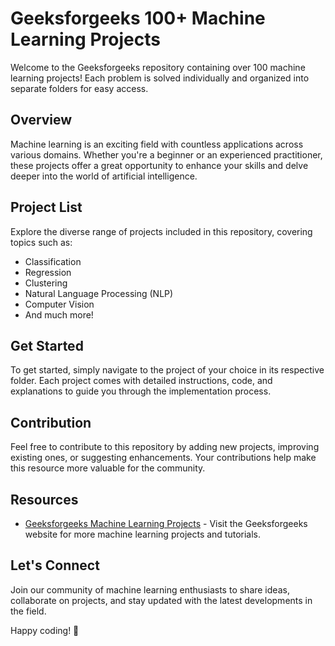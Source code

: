 # Geeksforgeeks 100+ Machine Learning Projects

Welcome to the Geeksforgeeks repository containing over 100 machine learning projects! Each problem is solved individually and organized into separate folders for easy access.

## Overview
Machine learning is an exciting field with countless applications across various domains. Whether you're a beginner or an experienced practitioner, these projects offer a great opportunity to enhance your skills and delve deeper into the world of artificial intelligence.

## Project List
Explore the diverse range of projects included in this repository, covering topics such as:

- Classification
- Regression
- Clustering
- Natural Language Processing (NLP)
- Computer Vision
- And much more!

## Get Started
To get started, simply navigate to the project of your choice in its respective folder. Each project comes with detailed instructions, code, and explanations to guide you through the implementation process.

## Contribution
Feel free to contribute to this repository by adding new projects, improving existing ones, or suggesting enhancements. Your contributions help make this resource more valuable for the community.

## Resources
- [Geeksforgeeks Machine Learning Projects](https://www.geeksforgeeks.org/machine-learning-projects/?ref=lbp&fbclid=IwAR3mRY12TPWWZUSAkMtBTwLWoG-Z3j3HDMwGOcAgwEEEL3G9-2lTTvl-TAI_aem_AUflKNIHv83PfN3xogNaACizjVQRhiQhvWc41eO74x4OMRMo-kHoKx_Zair7osYchU3A_hFtoCXDYHdOnPGc1Kve) - Visit the Geeksforgeeks website for more machine learning projects and tutorials.

## Let's Connect
Join our community of machine learning enthusiasts to share ideas, collaborate on projects, and stay updated with the latest developments in the field.

Happy coding! 🚀
  

